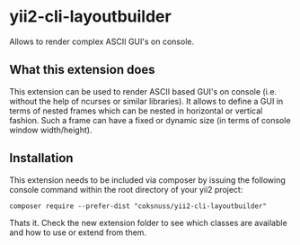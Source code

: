 yii2-cli-layoutbuilder
=================

Allows to render complex ASCII GUI's on console.

What this extension does
------------------------

This extension can be used to render ASCII based GUI's on console (i.e. without
the help of ncurses or similar libraries). It allows to define a GUI in terms of
nested frames which can be nested in horizontal or vertical fashion. Such a
frame can have a fixed or dynamic size (in terms of console window
width/height).


Installation
------------

This extension needs to be included via composer by issuing the following
console command within the root directory of your yii2 project:

~~~
composer require --prefer-dist "coksnuss/yii2-cli-layoutbuilder"
~~~

Thats it. Check the new extension folder to see which classes are available and
how to use or extend from them.
